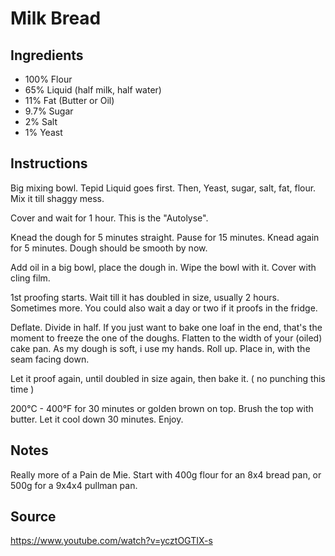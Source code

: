 # Milk Bread

## Ingredients
+ 100% Flour
+ 65% Liquid (half milk, half water)
+ 11% Fat (Butter or Oil)
+ 9.7% Sugar
+ 2% Salt
+ 1% Yeast

## Instructions
Big mixing bowl. Tepid Liquid goes first. Then, Yeast, sugar, salt, fat, flour. Mix it till shaggy mess.

Cover and wait for 1 hour. This is the "Autolyse".

Knead the dough for 5 minutes straight. Pause for 15 minutes. Knead again for 5 minutes.
Dough should be smooth by now.

Add oil in a big bowl, place the dough in. Wipe the bowl with it. Cover with cling film.

1st proofing starts. Wait till it has doubled in size, usually 2 hours. Sometimes more. You could also wait a day or two if it proofs in the fridge.

Deflate. Divide in half. If you just want to bake one loaf in the end, that's the moment to freeze the one of the doughs. Flatten to the width of your (oiled) cake pan. As my dough is soft, i use my hands. Roll up. Place in, with the seam facing down. 

Let it proof again, until doubled in size again, then bake it. ( no punching this time )

200°C - 400°F for 30 minutes or golden brown on top. Brush the top with butter. Let it cool down 30 minutes. Enjoy.

## Notes
Really more of a Pain de Mie.
Start with 400g flour for an 8x4 bread pan, or 500g for a 9x4x4 pullman pan.

## Source
https://www.youtube.com/watch?v=ycztOGTIX-s
